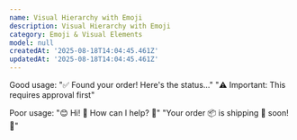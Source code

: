 ```yaml
---
name: Visual Hierarchy with Emoji
description: Visual Hierarchy with Emoji
category: Emoji & Visual Elements
model: null
createdAt: '2025-08-18T14:04:45.461Z'
updatedAt: '2025-08-18T14:04:45.461Z'
---
```

Good usage:
"✅ Found your order! Here's the status..."
"⚠️ Important: This requires approval first"

Poor usage:
"😊 Hi! 👋 How can I help? 🤔"
"Your order 📦 is shipping 🚚 soon! 📅"
